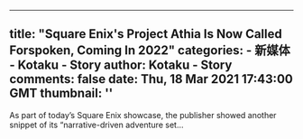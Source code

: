 
---
title: "Square Enix's Project Athia Is Now Called Forspoken, Coming In 2022"
categories: 
    - 新媒体
    - Kotaku - Story
author: Kotaku - Story
comments: false
date: Thu, 18 Mar 2021 17:43:00 GMT
thumbnail: ''
---

<div>   
As part of today’s Square Enix showcase, the publisher showed another snippet of its “narrative-driven adventure set…  
</div>
            